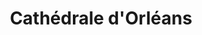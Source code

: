 ---
guid: "b29070819fe6"
title: "Cathédrale d'Orléans"
latlng: "47.901824, 1.910240"
videoId: "QTIlXKD6vHw" 
---